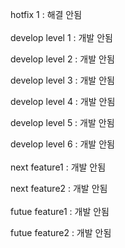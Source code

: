 hotfix 1 : 해결 안됨
<br></br>
develop level 1 : 개발 안됨

develop level 2 : 개발 안됨

develop level 3 : 개발 안됨

develop level 4 : 개발 안됨

develop level 5 : 개발 안됨

develop level 6 : 개발 안됨
<br></br>
next feature1 : 개발 안됨

next feature2 : 개발 안됨
<br></br>
futue feature1 : 개발 안됨

futue feature2 : 개발 안됨